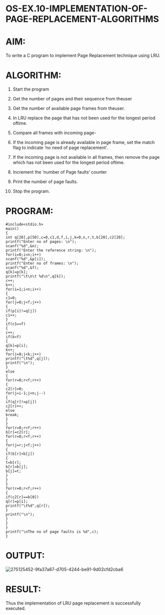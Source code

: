 # OS-EX.10-IMPLEMENTATION-OF-PAGE-REPLACEMENT-ALGORITHMS

# AIM:
To write a C program to implement Page Replacement technique using LRU.

# ALGORITHM:

  1.  Start the program

  2.  Get the number of pages and their sequence from theuser

  3.  Get the number of available page frames from theuser.

 4.   In LRU replace the page that has not been used for the longest period oftime.

 5.   Compare all frames with incoming page-

 6.   If the incoming page is already available in page frame, set the match flag to indicate ‘no need of page replacement’.

  7.  If the incoming page is not available in all frames, then remove the page which has not been used for the longest period oftime.

   8. Increment the ‘number of Page faults’ counter

  9.  Print the number of page faults.

 10.   Stop the program.


# PROGRAM:
```
#include<stdio.h>
main()
{
int q[20],p[50],c=0,c1,d,f,i,j,k=0,n,r,t,b[20],c2[20];
printf("Enter no of pages: \n");
scanf("%d",&n);
printf("Enter the reference string: \n");
for(i=0;i<n;i++)
scanf("%d",&p[i]);
printf("Enter no of frames: \n");
scanf("%d",&f);
q[k]=p[k];
printf("\t\n\t %d\n",q[k]);
c++;
k++;
for(i=1;i<n;i++)
{
c1=0;
for(j=0;j<f;j++)
{
if(p[i]!=q[j])
c1++;
}
if(c1==f)
{
c++;
if(k<f)
{
q[k]=p[i];
k++;
for(j=0;j<k;j++)
printf("\t%d",q[j]);
printf("\n");
}
else
{
for(r=0;r<f;r++)
{
c2[r]=0;
for(j=i-1;j<n;j--)
{
if(q[r]!=p[j])
c2[r]++;
else
break;
}
}
for(r=0;r<f;r++)
b[r]=c2[r];
for(r=0;r<f;r++)
{
for(j=r;j<f;j++)
{
if(b[r]<b[j])
{
t=b[r];
b[r]=b[j];
b[j]=t;
}
}
}
for(r=0;r<f;r++)
{
if(c2[r]==b[0])
q[r]=p[i];
printf("\t%d",q[r]);
}
printf("\n");
}
}
}
printf("\nThe no of page faults is %d",c);
}

```

# OUTPUT:
![275125452-9fa37a87-d705-4244-be91-9d02cfd2cba6](https://github.com/kancharlaNarmadha/OS-EX.10-IMPLEMENTATION-OF-PAGE-REPLACEMENT-ALGORITHMS/assets/119559316/b20b93dc-169a-484b-bdf8-8378a9897eca)

# RESULT:

Thus the implementation of LRU page replacement is successfully executed.






